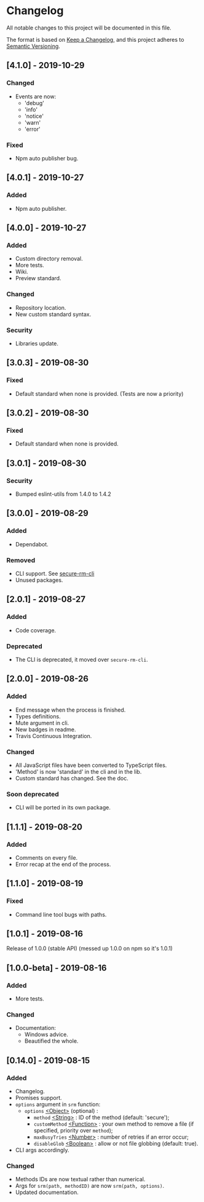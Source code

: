 # Changelog
All notable changes to this project will be documented in this file.

The format is based on [Keep a Changelog](https://keepachangelog.com/en/1.0.0/),
and this project adheres to [Semantic Versioning](https://semver.org/spec/v2.0.0.html).

<!--Types of changes
### Added
### Changed
### Deprecated
### Removed
### Fixed
### Security -->

<!-- ## [Unreleased] -->

## [4.1.0] - 2019-10-29

### Changed

- Events are now:
  - 'debug'
  - 'info'
  - 'notice'
  - 'warn'
  - 'error'

### Fixed

- Npm auto publisher bug.

## [4.0.1] - 2019-10-27

### Added

- Npm auto publisher.

## [4.0.0] - 2019-10-27

### Added
- Custom directory removal.
- More tests.
- Wiki.
- Preview standard.

### Changed
- Repository location.
- New custom standard syntax.

### Security
- Libraries update.

## [3.0.3] - 2019-08-30

### Fixed
- Default standard when none is provided. (Tests are now a priority)

## [3.0.2] - 2019-08-30

### Fixed
- Default standard when none is provided.

## [3.0.1] - 2019-08-30

### Security
- Bumped eslint-utils from 1.4.0 to 1.4.2 

## [3.0.0] - 2019-08-29

### Added
- Dependabot.

### Removed
- CLI support. See [secure-rm-cli](https://www.npmjs.com/package/secure-rm-cli)
- Unused packages.

## [2.0.1] - 2019-08-27

### Added
- Code coverage.

### Deprecated
- The CLI is deprecated, it moved over `secure-rm-cli`.

## [2.0.0] - 2019-08-26

### Added
- End message when the process is finished.
- Types definitions.
- Mute argument in cli.
- New badges in readme.
- Travis Continuous Integration.

### Changed
- All JavaScript files have been converted to TypeScript files.
- 'Method' is now 'standard' in the cli and in the lib.
- Custom standard has changed. See the doc.

### Soon deprecated
- CLI will be ported in its own package.

## [1.1.1] - 2019-08-20

### Added
- Comments on every file.
- Error recap at the end of the process.

## [1.1.0] - 2019-08-19

### Fixed
- Command line tool bugs with paths.

## [1.0.1] - 2019-08-16

Release of 1.0.0 (stable API)
(messed up 1.0.0 on npm so it's 1.0.1)

## [1.0.0-beta] - 2019-08-16

### Added
- More tests.

### Changed
- Documentation:
  - Windows advice.
  - Beautified the whole.

## [0.14.0] - 2019-08-15

### Added
- Changelog.
- Promises support.
- `options` argument in `srm` function:
  - `options` [\<Object\>](https://developer.mozilla.org/en-US/docs/Web/JavaScript/Reference/Global_Objects/Object) (optional) :
    - `method` [\<String\>](https://developer.mozilla.org/en-US/docs/Web/JavaScript/Data_structures#String_type) : ID of the method (default: 'secure');
    - `customMethod` [\<Function\>](https://developer.mozilla.org/en-US/docs/Web/JavaScript/Reference/Global_Objects/Function) : your own method to remove a file (if specified, priority over `method`);
    - `maxBusyTries` [\<Number\>](https://developer.mozilla.org/en-US/docs/Web/JavaScript/Data_structures#Number_type) : number of retries if an error occur;
    - `disableGlob` [\<Boolean\>](https://developer.mozilla.org/en-US/docs/Web/JavaScript/Data_structures#Boolean_type) : allow or not file globbing (default: true).
- CLI args accordingly.

### Changed
- Methods IDs are now textual rather than numerical.
- Args for `srm(path, methodID)` are now `srm(path, options)`.
- Updated documentation.
